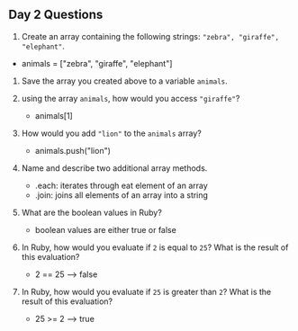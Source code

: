## Day 2 Questions

1. Create an array containing the following strings: `"zebra", "giraffe", "elephant"`.

  - animals = ["zebra", "giraffe", "elephant"]

1. Save the array you created above to a variable `animals`.

1. using the array `animals`, how would you access `"giraffe"`?
    - animals[1]
1. How would you add `"lion"` to the `animals` array?
    - animals.push("lion")

1. Name and describe two additional array methods.
    - .each: iterates through eat element of an array
    - .join: joins all elements of an array into a string

1. What are the boolean values in Ruby?
    - boolean values are either true or false

1. In Ruby, how would you evaluate if `2` is equal to `25`? What is the result of this evaluation?
    - 2 == 25 --> false

1. In Ruby, how would you evaluate if `25` is greater than `2`? What is the result of this evaluation?
    - 25 >= 2 --> true 
